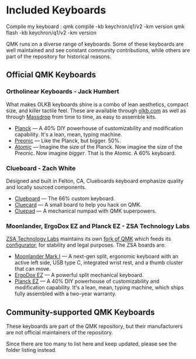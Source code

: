 # Included Keyboards

Compile my keyboard :
qmk compile -kb keychron/q1/v2 -km version
qmk flash -kb keychron/q1/v2 -km version


QMK runs on a diverse range of keyboards. Some of these keyboards are well maintained and see constant community contributions, while others are part of the repository for historical reasons.

## Official QMK Keyboards

### Ortholinear Keyboards - Jack Humbert

What makes OLKB keyboards shine is a combo of lean aesthetics, compact size, and killer tactile feel. These are available through [olkb.com](http://olkb.com) as well as through [Massdrop](http://massdrop.com) from time to time, as easy to assemble kits.

* [Planck](/keyboards/planck/) &mdash; A 40% DIY powerhouse of customizability and modification capability. It's a lean, mean, typing machine.
* [Preonic](/keyboards/preonic/) &mdash; Like the Planck, but bigger. 50%.
* [Atomic](/keyboards/atomic/) &mdash; Imagine the size of the Planck. Now imagine the size of the Preonic. Now imagine _bigger_. That is the Atomic. A 60% keyboard.

### Clueboard - Zach White

Designed and built in Felton, CA, Clueboards keyboard emphasize quality and locally sourced components.

* [Clueboard](/keyboards/clueboard/66/) &mdash; The 66% custom keyboard.
* [Cluecard](/keyboards/clueboard/card/) &mdash; A small board to help you hack on QMK.
* [Cluepad](/keyboards/clueboard/17/) &mdash; A mechanical numpad with QMK superpowers.

### Moonlander, ErgoDox EZ and Planck EZ - ZSA Technology Labs

[ZSA Technology Labs](https://zsa.io) maintains its own [fork of QMK](https://github.com/zsa/qmk_firmware) which feeds its [configurator](https://configure.zsa.io), for stability and legal purposes. The ZSA boards are:

* [Moonlander Mark I](/keyboards/moonlander/) &mdash; A next-gen split, ergonomic keyboard with an active left side, USB type C, integrated wrist rest, and a thumb cluster that can move.
* [ErgoDox EZ](/keyboards/ergodox_ez/) &mdash; A powerful split mechanical keyboard.
* [Planck EZ](/keyboards/planck/ez) &mdash; A 40% DIY powerhouse of customizability and modification capability. It's a lean, mean, typing machine, which ships fully assembled with a two-year warranty.


## Community-supported QMK Keyboards

These keyboards are part of the QMK repository, but their manufacturers are not official maintainers of the repository.

Since there are too many to list here and keep updated, please see the folder listing instead.
